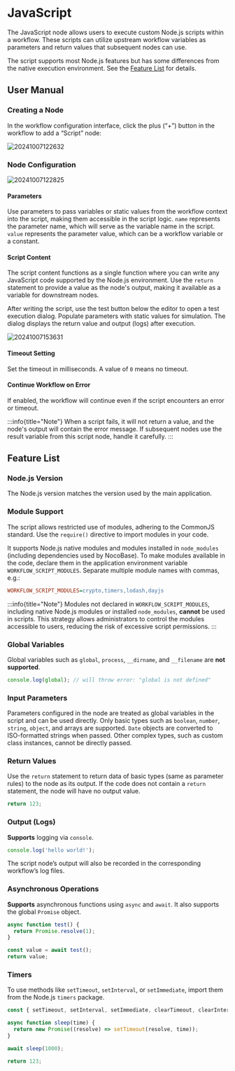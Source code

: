 # JavaScript

<PluginInfo name="workflow-script" link="/handbook/workflow-script" commercial="true"></PluginInfo>

The JavaScript node allows users to execute custom Node.js scripts within a workflow. These scripts can utilize upstream workflow variables as parameters and return values that subsequent nodes can use.

The script supports most Node.js features but has some differences from the native execution environment. See the [Feature List](#feature-list) for details.

## User Manual

### Creating a Node

In the workflow configuration interface, click the plus (“+”) button in the workflow to add a “Script” node:

![20241007122632](https://static-docs.nocobase.com/20241007122632.png)

### Node Configuration

![20241007122825](https://static-docs.nocobase.com/20241007122825.png)

#### Parameters

Use parameters to pass variables or static values from the workflow context into the script, making them accessible in the script logic. `name` represents the parameter name, which will serve as the variable name in the script. `value` represents the parameter value, which can be a workflow variable or a constant.

#### Script Content

The script content functions as a single function where you can write any JavaScript code supported by the Node.js environment. Use the `return` statement to provide a value as the node's output, making it available as a variable for downstream nodes.

After writing the script, use the test button below the editor to open a test execution dialog. Populate parameters with static values for simulation. The dialog displays the return value and output (logs) after execution.

![20241007153631](https://static-docs.nocobase.com/20241007153631.png)

#### Timeout Setting

Set the timeout in milliseconds. A value of `0` means no timeout.

#### Continue Workflow on Error

If enabled, the workflow will continue even if the script encounters an error or timeout.

:::info{title="Note"}
When a script fails, it will not return a value, and the node's output will contain the error message. If subsequent nodes use the result variable from this script node, handle it carefully.
:::

## Feature List

### Node.js Version

The Node.js version matches the version used by the main application.

### Module Support

The script allows restricted use of modules, adhering to the CommonJS standard. Use the `require()` directive to import modules in your code.

It supports Node.js native modules and modules installed in `node_modules` (including dependencies used by NocoBase). To make modules available in the code, declare them in the application environment variable `WORKFLOW_SCRIPT_MODULES`. Separate multiple module names with commas, e.g.:

```ini
WORKFLOW_SCRIPT_MODULES=crypto,timers,lodash,dayjs
```

:::info{title="Note"}
Modules not declared in `WORKFLOW_SCRIPT_MODULES`, including native Node.js modules or installed `node_modules`, **cannot** be used in scripts. This strategy allows administrators to control the modules accessible to users, reducing the risk of excessive script permissions.
:::

### Global Variables

Global variables such as `global`, `process`, `__dirname`, and `__filename` are **not supported**.

```js
console.log(global); // will throw error: "global is not defined"
```

### Input Parameters

Parameters configured in the node are treated as global variables in the script and can be used directly. Only basic types such as `boolean`, `number`, `string`, `object`, and arrays are supported. `Date` objects are converted to ISO-formatted strings when passed. Other complex types, such as custom class instances, cannot be directly passed.

### Return Values

Use the `return` statement to return data of basic types (same as parameter rules) to the node as its output. If the code does not contain a `return` statement, the node will have no output value.

```js
return 123;
```

### Output (Logs)

**Supports** logging via `console`.

```js
console.log('hello world!');
```

The script node’s output will also be recorded in the corresponding workflow’s log files.

### Asynchronous Operations

**Supports** asynchronous functions using `async` and `await`. It also supports the global `Promise` object.

```js
async function test() {
  return Promise.resolve(1);
}

const value = await test();
return value;
```

### Timers

To use methods like `setTimeout`, `setInterval`, or `setImmediate`, import them from the Node.js `timers` package.

```js
const { setTimeout, setInterval, setImmediate, clearTimeout, clearInterval, clearImmediate } = require('timers');

async function sleep(time) {
  return new Promise((resolve) => setTimeout(resolve, time));
}

await sleep(1000);

return 123;
```
